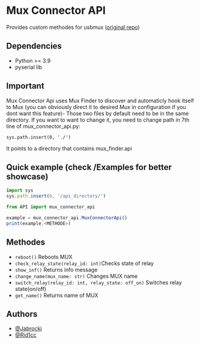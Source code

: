 
# Mux Connector API

Provides custom methodes for usbmux ([original repo](https://github.com/luk6xff/usbmux/tree/power_relays))





## Dependencies
- Python >= 3.9
- pyserial lib
## Important

Mux Connector Api uses Mux Finder to discover and automaticly
hook itself to Mux (you can obviously direct it to desired Mux in configuration if you dont want this feature)- Those two files by default need to be in the same
directory. If you want to want to change it, you need to change path in 7th line of mux_connector_api.py:

```sys.path.insert(0, './') ``` 

It points to a directory that contains mux_finder.api
## Quick example (check /Examples for better showcase)

```javascript
import sys
sys.path.insert(0, '/api_directory/')

from API import mux_connector_api

example = mux_connector_api.MuxConnectorApi()
print(example.<METHODE>)

```




## Methodes


- ```reboot()``` Reboots MUX
- ```check_relay_state(relay_id: int)```Checks state of relay
- ```show_inf()``` Returns info message
- ```change_name(mux_name: str)``` Changes MUX name
- ```switch_relay(relay_id: int, relay_state: off_on)``` Switches relay state(on/off)
- ```get_name()``` Returns name of MUX

## Authors

- [@Jabrocki](https://www.github.com/Jabrocki)
- [@Rid1cc](https://www.github.com/Rid1cc)
